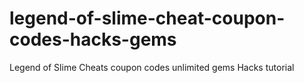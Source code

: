 # legend-of-slime-cheat-coupon-codes-hacks-gems
Legend of Slime Cheats coupon codes unlimited gems Hacks tutorial
